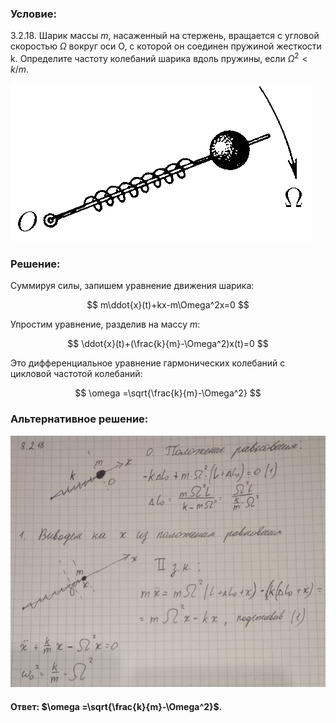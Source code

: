 ###  Условие:

$3.2.18.$ Шарик массы $m$, насаженный на стержень, вращается с угловой скоростью $\Omega$ вокруг оси O, с которой он соединен пружиной жесткости k. Определите частоту колебаний шарика вдоль пружины, если $\Omega^2 < k/m$.

![К задаче $3.2.18$|483x253, 35%](../../img/3.2.18/3.2.18.png)

###  Решение:

Суммируя силы, запишем уравнение движения шарика:

$$
m\ddot{x}(t)+kx-m\Omega^2x=0
$$

Упростим уравнение, разделив на массу $m$:

$$
\ddot{x}(t)+(\frac{k}{m}-\Omega^2)x(t)=0
$$

Это дифференциальное уравнение гармонических колебаний с цикловой частотой колебаний:

$$
\omega =\sqrt{\frac{k}{m}-\Omega^2}
$$

###  Альтернативное решение:

![|782x625, 67%](../../img/3.2.18/01.jpg)

####  Ответ: $\omega =\sqrt{\frac{k}{m}-\Omega^2}$.